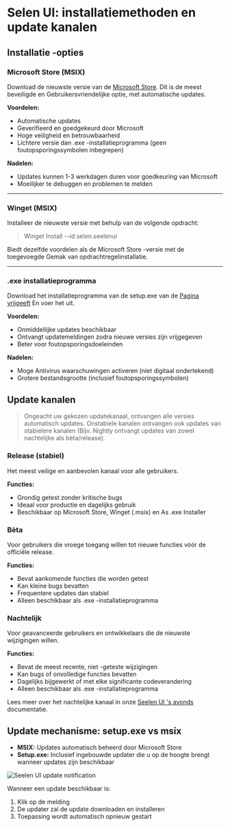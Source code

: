 # Selen UI: installatiemethoden en update kanalen

## Installatie -opties

### Microsoft Store (MSIX)

Download de nieuwste versie van de
[Microsoft Store](https://www.microsoft.com/store). Dit is de meest beveiligde
en Gebruikersvriendelijke optie, met automatische updates.

**Voordelen:**

- Automatische updates
- Geverifieerd en goedgekeurd door Microsoft
- Hoge veiligheid en betrouwbaarheid
- Lichtere versie dan .exe -installatieprogramma (geen foutopsporingssymbolen
  inbegrepen)

**Nadelen:**

- Updates kunnen 1-3 werkdagen duren voor goedkeuring van Microsoft
- Moeilijker te debuggen en problemen te melden

---

### Winget (MSIX)

Installeer de nieuwste versie met behulp van de volgende opdracht:

> Winget Install --id selen.seelenui

Biedt dezelfde voordelen als de Microsoft Store -versie met de toegevoegde Gemak
van opdrachtregelinstallatie.

---

### .exe installatieprogramma

Download het installatieprogramma van de setup.exe van de
[Pagina vrijgeeft](https://github.com/eythaann/Seelen-UI/releases) En voer het
uit.

**Voordelen:**

- Onmiddellijke updates beschikbaar
- Ontvangt updatemeldingen zodra nieuwe versies zijn vrijgegeven
- Beter voor foutopsporingsdoeleinden

**Nadelen:**

- Moge Antivirus waarschuwingen activeren (niet digitaal ondertekend)
- Grotere bestandsgrootte (inclusief foutopsporingssymbolen)

## Update kanalen

> Ongeacht uw gekozen updatekanaal, ontvangen alle versies automatisch updates.
> Onstabiele kanalen ontvangen ook updates van stabielere kanalen (Bijv. Nightly
> ontvangt updates van zowel nachtelijke als bèta/release).

### Release (stabiel)

Het meest veilige en aanbevolen kanaal voor alle gebruikers.

**Functies:**

- Grondig getest zonder kritische bugs
- Ideaal voor productie en dagelijks gebruik
- Beschikbaar op Microsoft Store, Winget (.msix) en As .exe Installer

### Bèta

Voor gebruikers die vroege toegang willen tot nieuwe functies vóór de officiële
release.

**Functies:**

- Bevat aankomende functies die worden getest
- Kan kleine bugs bevatten
- Frequentere updates dan stabiel
- Alleen beschikbaar als .exe -installatieprogramma

### Nachtelijk

Voor geavanceerde gebruikers en ontwikkelaars die de nieuwste wijzigingen
willen.

**Functies:**

- Bevat de meest recente, niet -geteste wijzigingen
- Kan bugs of onvolledige functies bevatten
- Dagelijks bijgewerkt of met elke significante codeverandering
- Alleen beschikbaar als .exe -installatieprogramma

Lees meer over het nachtelijke kanaal in onze
[Seelen UI 's avonds](https://seelen.io/blog/nightly) documentatie.

## Update mechanisme: setup.exe vs msix

- **MSIX:** Updates automatisch beheerd door Microsoft Store
- **Setup.exe:** Inclusief ingebouwde updater die u op de hoogte brengt wanneer
  updates zijn beschikbaar

![Seelen UI update notification](https://github.com/Seelen-Inc/slu-blog/blob/master/blog/seelen-ui-distribution-channels/image.png?raw=true)

Wanneer een update beschikbaar is:

1. Klik op de melding
2. De updater zal de update downloaden en installeren
3. Toepassing wordt automatisch opnieuw gestart

